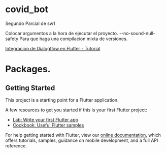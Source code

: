 # covid_bot

Segundo Parcial de sw1

Colocar argumentos a la hora de ejecutar el proyecto.
--no-sound-null-safety
Para que haga una compilacion mixta de versiones.

[Integracion de Dialogflow en Flutter - Tutorial](https://codelabs.developers.google.com/codelabs/dialogflow-flutter#1)

# Packages.


## Getting Started

This project is a starting point for a Flutter application.

A few resources to get you started if this is your first Flutter project:

- [Lab: Write your first Flutter app](https://flutter.dev/docs/get-started/codelab)
- [Cookbook: Useful Flutter samples](https://flutter.dev/docs/cookbook)

For help getting started with Flutter, view our
[online documentation](https://flutter.dev/docs), which offers tutorials,
samples, guidance on mobile development, and a full API reference.
